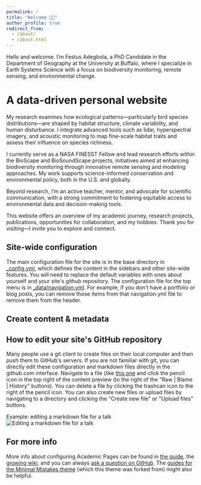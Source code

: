 ```yaml
---
permalink: /
title: "Welcome 👋🏽"
author_profile: true
redirect_from: 
  - /about/
  - /about.html
---
```


Hello and welcome. I’m Festus Adegbola, a PhD Candidate in the Department of Geography at the University at Buffalo, where I specialize in Earth Systems Science with a focus on biodiversity monitoring, remote sensing, and environmental change.

A data-driven personal website
======

My research examines how ecological patterns—particularly bird species distributions—are shaped by habitat structure, climate variability, and human disturbance. I integrate advanced tools such as lidar, hyperspectral imagery, and acoustic monitoring to map fine-scale habitat traits and assess their influence on species richness.

I currently serve as a NASA FINESST Fellow and lead research efforts within the BioScape and BioSoundScape projects, initiatives aimed at enhancing biodiversity monitoring through innovative remote sensing and modeling approaches. My work supports science-informed conservation and environmental policy, both in the U.S. and globally.

Beyond research, I’m an active teacher, mentor, and advocate for scientific communication, with a strong commitment to fostering equitable access to environmental data and decision-making tools.

This website offers an overview of my academic journey, research projects, publications, opportunities for collaboration, and my hobbies. Thank you for visiting—I invite you to explore and connect.

Site-wide configuration
------
The main configuration file for the site is in the base directory in [_config.yml](https://github.com/academicpages/academicpages.github.io/blob/master/_config.yml), which defines the content in the sidebars and other site-wide features. You will need to replace the default variables with ones about yourself and your site's github repository. The configuration file for the top menu is in [_data/navigation.yml](https://github.com/academicpages/academicpages.github.io/blob/master/_data/navigation.yml). For example, if you don't have a portfolio or blog posts, you can remove those items from that navigation.yml file to remove them from the header. 

Create content & metadata
------


How to edit your site's GitHub repository
------
Many people use a git client to create files on their local computer and then push them to GitHub's servers. If you are not familiar with git, you can directly edit these configuration and markdown files directly in the github.com interface. Navigate to a file (like [this one](https://github.com/academicpages/academicpages.github.io/blob/master/_talks/2012-03-01-talk-1.md) and click the pencil icon in the top right of the content preview (to the right of the "Raw | Blame | History" buttons). You can delete a file by clicking the trashcan icon to the right of the pencil icon. You can also create new files or upload files by navigating to a directory and clicking the "Create new file" or "Upload files" buttons. 

Example: editing a markdown file for a talk
![Editing a markdown file for a talk](/images/editing-talk.png)

For more info
------
More info about configuring Academic Pages can be found in [the guide](https://academicpages.github.io/markdown/), the [growing wiki](https://github.com/academicpages/academicpages.github.io/wiki), and you can always [ask a question on GitHub](https://github.com/academicpages/academicpages.github.io/discussions). The [guides for the Minimal Mistakes theme](https://mmistakes.github.io/minimal-mistakes/docs/configuration/) (which this theme was forked from) might also be helpful.
